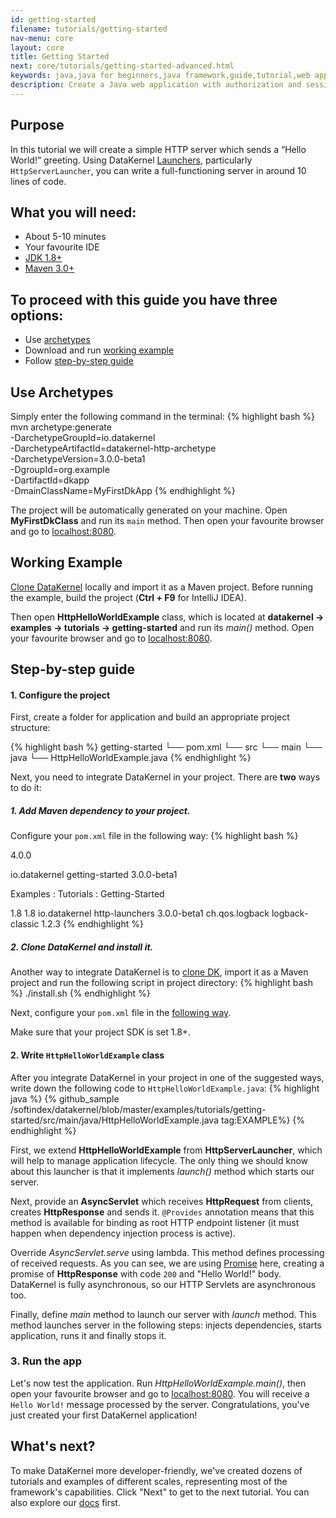 ```yaml
---
id: getting-started
filename: tutorials/getting-started
nav-menu: core
layout: core
title: Getting Started
next: core/tutorials/getting-started-advanced.html
keywords: java,java for beginners,java framework,guide,tutorial,web application,async,spring,spring alternative,netty alternative,jetty alternative,authorization,server,client,servlet
description: Create a Java web application with authorization and session management in about 100 lines of code using DataKernel framework.
---
```

## Purpose
In this tutorial we will create a simple HTTP server which sends a “Hello World!” greeting. Using DataKernel
[Launchers](/docs/core/launcher.html), particularly `HttpServerLauncher`, you can 
write a full-functioning server in around 10 lines of code.

## What you will need:

* About 5-10 minutes
* Your favourite IDE
* [JDK 1.8+](https://www.oracle.com/technetwork/java/javase/downloads/index.html)
* [Maven 3.0+](https://maven.apache.org/download.cgi)

## To proceed with this guide you have three options:

* Use [archetypes](#use-archetypes)
* Download and run [working example](#working-example)
* Follow [step-by-step guide](#step-by-step-guide)

## Use Archetypes
Simply enter the following command in the terminal:
{% highlight bash %}
mvn archetype:generate \
        -DarchetypeGroupId=io.datakernel                  \
        -DarchetypeArtifactId=datakernel-http-archetype   \
        -DarchetypeVersion=3.0.0-beta1                    \
        -DgroupId=org.example                             \
        -DartifactId=dkapp                                \
        -DmainClassName=MyFirstDkApp 
{% endhighlight %}

The project will be automatically generated on your machine. Open **MyFirstDkClass** and run its `main` method. Then 
open your favourite browser and go to [localhost:8080](http://localhost:8080).

## Working Example
[Clone DataKernel](https://github.com/softindex/datakernel.git) locally and 
import it as a Maven project. Before running the example, build the project (**Ctrl + F9** for IntelliJ IDEA).

Then open **HttpHelloWorldExample** class, which is located at **datakernel -> examples -> tutorials -> getting-started** 
and run its *main()* method. Open your favourite browser and go to [localhost:8080](http://localhost:8080).

## Step-by-step guide
#### 1. Configure the project
First, create a folder for application and build an appropriate project structure:

{% highlight bash %}
getting-started
└── pom.xml
└── src
    └── main
        └── java
            └── HttpHelloWorldExample.java
{% endhighlight %}

Next, you need to integrate DataKernel in your project. There are **two** ways to do it:

##### **1. Add Maven dependency to your project.** 
Configure your `pom.xml` file in the following way:
{% highlight bash %}
<?xml version="1.0" encoding="UTF-8"?>
<project xmlns="http://maven.apache.org/POM/4.0.0" xmlns:xsi="http://www.w3.org/2001/XMLSchema-instance" xsi:schemaLocation="http://maven.apache.org/POM/4.0.0 http://maven.apache.org/xsd/maven-4.0.0.xsd">
  <modelVersion>4.0.0</modelVersion>

  <groupId>io.datakernel</groupId>
  <artifactId>getting-started</artifactId>
  <version>3.0.0-beta1</version>

  <name>Examples : Tutorials : Getting-Started</name>

  <properties>
    <maven.compiler.source>1.8</maven.compiler.source>
    <maven.compiler.target>1.8</maven.compiler.target>
  </properties>

  <dependencies>
    <dependency>
      <groupId>io.datakernel</groupId>
      <artifactId>http-launchers</artifactId>
      <version>3.0.0-beta1</version>
    </dependency>
    <dependency>
      <groupId>ch.qos.logback</groupId>
      <artifactId>logback-classic</artifactId>
      <version>1.2.3</version>
    </dependency>
  </dependencies>

</project>
{% endhighlight %}

##### **2. Clone DataKernel and install it.**
Another way to integrate DataKernel is to [clone DK](https://github.com/softindex/datakernel.git), import it as a Maven project and run the 
following script in project directory:
{% highlight bash %}
./install.sh
{% endhighlight %}

Next, configure your `pom.xml` file in the [following way](https://github.com/softindex/datakernel/blob/master/examples/tutorials/getting-started/pom.xml).

Make sure that your project SDK is set 1.8+.

#### 2. Write `HttpHelloWorldExample` class
After you integrate DataKernel in your project in one of the suggested ways, write down the following code to 
`HttpHelloWorldExample.java`:
{% highlight java %}
{% github_sample /softindex/datakernel/blob/master/examples/tutorials/getting-started/src/main/java/HttpHelloWorldExample.java tag:EXAMPLE%}
{% endhighlight %}

First, we extend **HttpHelloWorldExample** from **HttpServerLauncher**, which will help to manage application lifecycle. 
The only thing we should know about this launcher is that it implements *launch()* method which starts our server.

Next, provide an **AsyncServlet** which receives **HttpRequest** from clients, creates **HttpResponse** and sends it. 
`@Provides` annotation means that this method is available for binding as root HTTP endpoint listener (it must happen 
when dependency injection process is active).
    
Override *AsyncServlet.serve* using lambda. This method defines processing of received requests. As you can 
see, we are using [Promise](/docs/core/promise.html) here, creating a promise of **HttpResponse** with code 
`200` and "Hello World!" body. DataKernel is fully asynchronous, so our HTTP Servlets are asynchronous too. 

Finally, define *main* method to launch our server with *launch* method. This method launches server in the following 
steps: injects dependencies, starts application, runs it and finally stops it.

### 3. Run the app
Let's now test the application. Run *HttpHelloWorldExample.main()*, then open your favourite browser and go to 
[localhost:8080](http://localhost:8080).
You will receive a `Hello World!` message processed by the server. Congratulations, you've just created your first 
DataKernel application!

## What's next?
To make DataKernel more developer-friendly, we've created dozens of tutorials and examples of different scales, 
representing most of the framework's capabilities. Click "Next" to get to the next tutorial. You can also explore our 
[docs](/docs/core/index.html) first.
